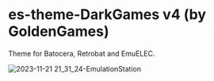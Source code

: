 # es-theme-DarkGames v4 (by GoldenGames)
Theme for Batocera, Retrobat and EmuELEC.

![2023-11-21 21_31_24-EmulationStation](https://github.com/Snapouille/es-theme-DarkGames/assets/105559045/881ee322-f961-4ff7-b1d2-81d5eaa903f1)
